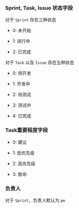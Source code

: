 ### Sprint, Task, Issue 状态字段

对于 `Sprint` 存在三种状态

+ 0: 未开始

+ 1: 进行中

+ 2: 已完成

对于 `Task` 以及 `Issue` 存在五种状态

+ 0: 待开发

+ 1: 开发中

+ 2: 待测试

+ 3: 测试中

+ 4: 已完成

### Task重要程度字段

+ 0: 建议

+ 1: 低优先级

+ 2: 高优先级

+ 3: 致命

### 负责人

对于 `Sprint`，负责人默认为 `pm`
